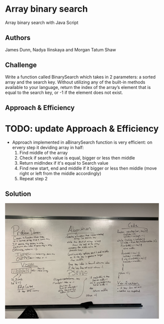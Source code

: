 # Array binary search
Array binary search with Java Script

## Authors
James Dunn, Nadya Ilinskaya and Morgan Tatum Shaw 

## Challenge
Write a function called BinarySearch which takes in 2 parameters: a sorted array and the search key. Without utilizing any of the built-in methods available to your language, return the index of the array’s element that is equal to the search key, or -1 if the element does not exist.

## Approach & Efficiency
# TODO: update Approach & Efficiency
* Approach implemented in aBinarySearch function is very efficient: on ervery step it deviding array in half:
    1. Find middle of the array 
    2. Check if search value is equal, bigger or less then middle 
    3. Return midIndex if it's equal to Search value
    4. Find new start, end and middle if it bigger or less then middle (move right or left from the middle accordingly) 
    5. Repeat step 2


## Solution

![solution for binarySearch](/assets/array-binary-search.jpg)